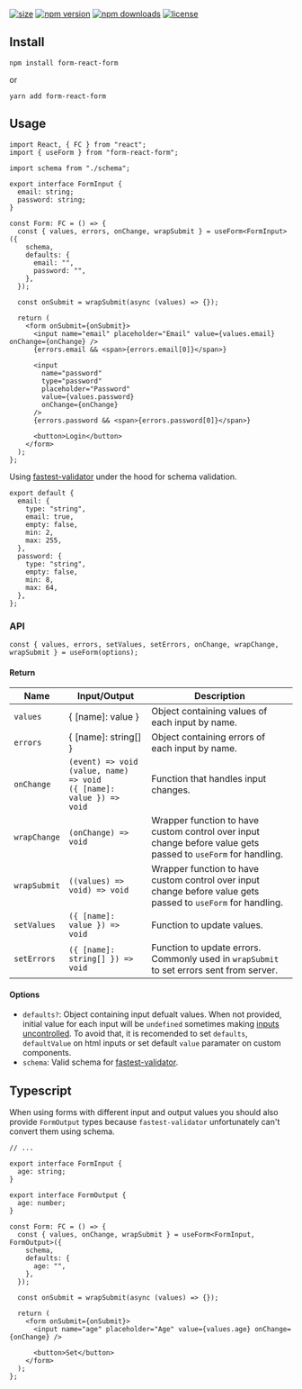 [![size](https://img.shields.io/bundlephobia/minzip/form-react-form)](https://bundlephobia.com/result?p=form-react-form)
[![npm version](https://img.shields.io/npm/v/form-react-form.svg)](https://www.npmjs.com/package/form-react-form)
[![npm downloads](https://img.shields.io/npm/dt/form-react-form.svg)](https://www.npmjs.com/package/form-react-form)
[![license](https://img.shields.io/npm/l/form-react-form)](https://github.com/form-react-form/form-react-form/blob/master/LICENSE)

## Install

```
npm install form-react-form
```

or

```
yarn add form-react-form
```

## Usage

```tsx
import React, { FC } from "react";
import { useForm } from "form-react-form";

import schema from "./schema";

export interface FormInput {
  email: string;
  password: string;
}

const Form: FC = () => {
  const { values, errors, onChange, wrapSubmit } = useForm<FormInput>({
    schema,
    defaults: {
      email: "",
      password: "",
    },
  });

  const onSubmit = wrapSubmit(async (values) => {});

  return (
    <form onSubmit={onSubmit}>
      <input name="email" placeholder="Email" value={values.email} onChange={onChange} />
      {errors.email && <span>{errors.email[0]}</span>}

      <input
        name="password"
        type="password"
        placeholder="Password"
        value={values.password}
        onChange={onChange}
      />
      {errors.password && <span>{errors.password[0]}</span>}

      <button>Login</button>
    </form>
  );
};
```

Using [fastest-validator](https://github.com/icebob/fastest-validator) under the hood for schema validation.

```tsx
export default {
  email: {
    type: "string",
    email: true,
    empty: false,
    min: 2,
    max: 255,
  },
  password: {
    type: "string",
    empty: false,
    min: 8,
    max: 64,
  },
};
```

### API

```tsx
const { values, errors, setValues, setErrors, onChange, wrapChange, wrapSubmit } = useForm(options);
```

#### Return

| Name         | Input/Output                                                                        | Description                                                                                                   |
| ------------ | ----------------------------------------------------------------------------------- | ------------------------------------------------------------------------------------------------------------- |
| `values`     | { [name]: value }                                                                   | Object containing values of each input by name.                                                               |
| `errors`     | { [name]: string[] }                                                                | Object containing errors of each input by name.                                                               |
| `onChange`   | `(event) => void` <br/> `(value, name) => void` <br/> `({ [name]: value }) => void` | Function that handles input changes.                                                                          |
| `wrapChange` | `(onChange) => void`                                                                | Wrapper function to have custom control over input change before value gets passed to `useForm` for handling. |
| `wrapSubmit` | `((values) => void) => void`                                                        | Wrapper function to have custom control over input change before value gets passed to `useForm` for handling. |
| `setValues`  | `({ [name]: value }) => void`                                                       | Function to update values.                                                                                    |
| `setErrors`  | `({ [name]: string[] }) => void`                                                    | Function to update errors. Commonly used in `wrapSubmit` to set errors sent from server.                      |

#### Options

- `defaults?`: Object containing input defualt values. When not provided, initial value for each input will be `undefined` sometimes making [inputs uncontrolled](https://github.com/icebob/fastest-validator). To avoid that, it is recomended to set `defaults`, `defaultValue` on html inputs or set default `value` paramater on custom components.
- `schema`: Valid schema for [fastest-validator](https://github.com/icebob/fastest-validator).

## Typescript

When using forms with different input and output values you should also provide `FormOutput` types because `fastest-validator` unfortunately can't convert them using schema.

```tsx
// ...

export interface FormInput {
  age: string;
}

export interface FormOutput {
  age: number;
}

const Form: FC = () => {
  const { values, onChange, wrapSubmit } = useForm<FormInput, FormOutput>({
    schema,
    defaults: {
      age: "",
    },
  });

  const onSubmit = wrapSubmit(async (values) => {});

  return (
    <form onSubmit={onSubmit}>
      <input name="age" placeholder="Age" value={values.age} onChange={onChange} />

      <button>Set</button>
    </form>
  );
};
```
